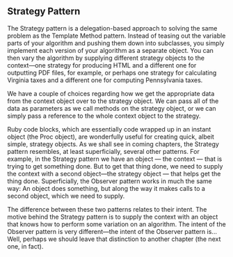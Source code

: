 Strategy Pattern
----------------

The Strategy pattern is a delegation-based approach to solving the same problem as the Template Method pattern. Instead of teasing out the variable parts of your algorithm and pushing them down into subclasses, you simply implement each version of your algorithm as a separate object. You can then vary the algorithm by supplying different strategy objects to the context—one strategy for producing HTML and a different one for outputting PDF files, for example, or perhaps one strategy for calculating Virginia taxes and a different one for computing Pennsylvania taxes.

We have a couple of choices regarding how we get the appropriate data from the context object over to the strategy object. We can pass all of the data as parameters as we call methods on the strategy object, or we can simply pass a reference to the whole context object to the strategy.

Ruby code blocks, which are essentially code wrapped up in an instant object (the Proc object), are wonderfully useful for creating quick, albeit simple, strategy objects. As we shall see in coming chapters, the Strategy pattern resembles, at least superficially, several other patterns. For example, in the Strategy pattern we have an object — the context — that is trying to get something done. But to get that thing done, we need to supply the context with a second object—the strategy object — that helps get the thing done. Superficially, the Observer pattern works in much the same way: An object does something, but along the way it makes calls to a second object, which we need to supply.

The difference between these two patterns relates to their intent. The motive behind the Strategy pattern is to supply the context with an object that knows how to perform some variation on an algorithm. The intent of the Observer pattern is very different—the intent of the Observer pattern is... Well, perhaps we should leave that distinction to another chapter (the next one, in fact).